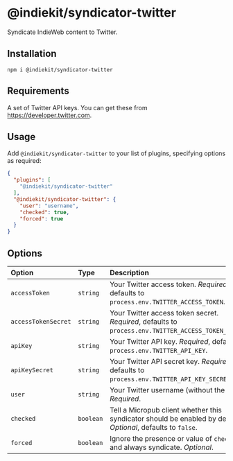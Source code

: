 # @indiekit/syndicator-twitter

Syndicate IndieWeb content to Twitter.

## Installation

`npm i @indiekit/syndicator-twitter`

## Requirements

A set of Twitter API keys. You can get these from <https://developer.twitter.com>.

## Usage

Add `@indiekit/syndicator-twitter` to your list of plugins, specifying options as required:

```json
{
  "plugins": [
    "@indiekit/syndicator-twitter"
  ],
  "@indiekit/syndicator-twitter": {
    "user": "username",
    "checked": true,
    "forced": true
  }
}
```

## Options

| Option | Type | Description |
| :----- | :--- | :---------- |
| `accessToken` | `string` | Your Twitter access token. *Required*, defaults to `process.env.TWITTER_ACCESS_TOKEN`. |
| `accessTokenSecret` | `string` | Your Twitter access token secret. *Required*, defaults to `process.env.TWITTER_ACCESS_TOKEN_SECRET`. |
| `apiKey` | `string` | Your Twitter API key. *Required*, defaults to `process.env.TWITTER_API_KEY`. |
| `apiKeySecret` | `string` | Your Twitter API secret key. *Required*, defaults to `process.env.TWITTER_API_KEY_SECRET`. |
| `user` | `string` | Your Twitter username (without the `@`). *Required*. |
| `checked` | `boolean` | Tell a Micropub client whether this syndicator should be enabled by default. *Optional*, defaults to `false`. |
| `forced` | `boolean` | Ignore the presence or value of `checked` and always syndicate. *Optional*. |
